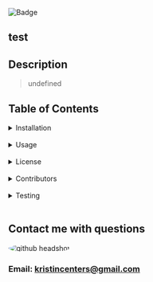

![Badge](https://img.shields.io/static/v1?label=GitHub_User&message=kristincenters&color=<COLOR>?style=plastic)

## test

## Description

> undefined

## Table of Contents

<details>
  <summary>Installation</summary>

> undefined

</details>
<br>
<details>

  <summary>Usage</summary>

> undefined

</details>
<br>
<details>

  <summary>License</summary>

> undefined

</details>
<br>
<details>

  <summary>Contributors</summary>

> undefined

</details>
<br>
<details>

  <summary>Testing</summary>
  
>undefined
  
</details>
<br>

## Contact me with questions

<img style="border-radius: 50%" src="https://avatars0.githubusercontent.com/u/5201511?v=4" alt="github headshot">

### Email: kristincenters@gmail.com
